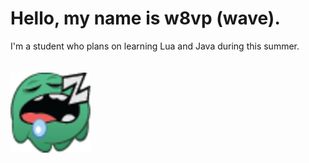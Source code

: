 # Hello, my name is w8vp (wave).

<p1>I'm a student who plans on learning Lua and Java during this summer. </p1><br><br><br>
<img src="https://raw.githubusercontent.com/w8vp/w8vp/main/4-511808889.png">




<!---
w8vp/w8vp is a ✨ special ✨ repository because its `README.md` (this file) appears on your GitHub profile.
You can click the Preview link to take a look at your changes.
--->
